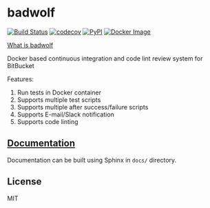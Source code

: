 # badwolf

[![Build Status](https://travis-ci.org/bosondata/badwolf.svg?branch=master)](https://travis-ci.org/bosondata/badwolf)
[![codecov](https://codecov.io/gh/bosondata/badwolf/branch/master/graph/badge.svg)](https://codecov.io/gh/bosondata/badwolf)
[![PyPI](https://img.shields.io/pypi/v/badwolf.svg)](https://pypi.python.org/pypi/badwolf)
[![Docker Image](https://img.shields.io/docker/pulls/messense/badwolf.svg?maxAge=2592000)](https://hub.docker.com/r/messense/badwolf/)

[What is badwolf](https://en.wikipedia.org/wiki/Bad_Wolf)

Docker based continuous integration and code lint review system for BitBucket

Features:

1. Run tests in Docker container
2. Supports multiple test scripts
3. Supports multiple after success/failure scripts
4. Supports E-mail/Slack notification
5. Supports code linting

## [Documentation](http://badwolf.readthedocs.io/en/latest/)

Documentation can be built using Sphinx in `docs/` directory.

## License

MIT
